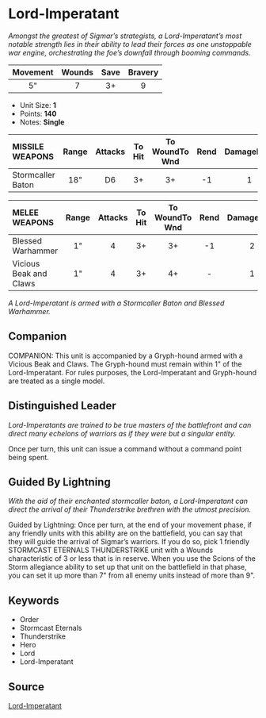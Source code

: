 # Lord-Imperatant

_Amongst the greatest of Sigmar’s strategists, a Lord-Imperatant’s most notable strength lies in their ability to lead their forces as one unstoppable war engine, orchestrating the foe’s downfall through booming commands._


| Movement | Wounds | Save | Bravery |
|:--------:|:------:|:----:|:-------:|
| 5" | 7 | 3+ | 9 |

* Unit Size: **1**
* Points: **140**
* Notes: **Single**

| MISSILE WEAPONS | Range | Attacks | To Hit | To WoundTo Wnd | Rend | DamageDmg |
|:---|:--:|:--:|:--:|:--:|:--:|:--:|
| Stormcaller Baton | 18" | D6 | 3+ | 3+ | -1 | 1 |


| MELEE WEAPONS | Range | Attacks | To Hit | To WoundTo Wnd | Rend | DamageDmg |
|:---|:--:|:--:|:--:|:--:|:--:|:--:|
| Blessed Warhammer | 1" | 4 | 3+ | 3+ | -1 | 2 |
| Vicious Beak and Claws | 1" | 4 | 3+ | 4+ | - | 1 |


_A Lord-Imperatant is armed with a Stormcaller Baton and Blessed Warhammer._

## Companion

COMPANION: This unit is accompanied by a Gryph-hound armed with a Vicious Beak and Claws. The Gryph-hound must remain within 1" of the Lord-Imperatant. For rules purposes, the Lord-Imperatant and Gryph-hound are treated as a single model.

## Distinguished Leader

_Lord-Imperatants are trained to be true masters of the battlefront and can direct many echelons of warriors as if they were but a singular entity._

Once per turn, this unit can issue a command without a command point being spent.

## Guided By Lightning

_With the aid of their enchanted stormcaller baton, a Lord-Imperatant can direct the arrival of their Thunderstrike brethren with the utmost precision._

Guided by Lightning: Once per turn, at the end of your movement phase, if any friendly units with this ability are on the battlefield, you can say that they will guide the arrival of Sigmar’s warriors. If you do so, pick 1 friendly STORMCAST ETERNALS THUNDERSTRIKE unit with a Wounds characteristic of 3 or less that is in reserve. When you use the Scions of the Storm allegiance ability to set up that unit on the battlefield in that phase, you can set it up more than 7" from all enemy units instead of more than 9".

## Keywords

* Order
* Stormcast Eternals
* Thunderstrike
* Hero
* Lord
* Lord-Imperatant


## Source

[Lord-Imperatant](https://wahapedia.ru/aos3/factions/stormcast-eternals/Lord-Imperatant)
